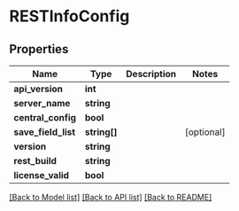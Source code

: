 # RESTInfoConfig

## Properties
Name | Type | Description | Notes
------------ | ------------- | ------------- | -------------
**api_version** | **int** |  | 
**server_name** | **string** |  | 
**central_config** | **bool** |  | 
**save_field_list** | **string[]** |  | [optional] 
**version** | **string** |  | 
**rest_build** | **string** |  | 
**license_valid** | **bool** |  | 

[[Back to Model list]](../README.md#documentation-for-models) [[Back to API list]](../README.md#documentation-for-api-endpoints) [[Back to README]](../README.md)


